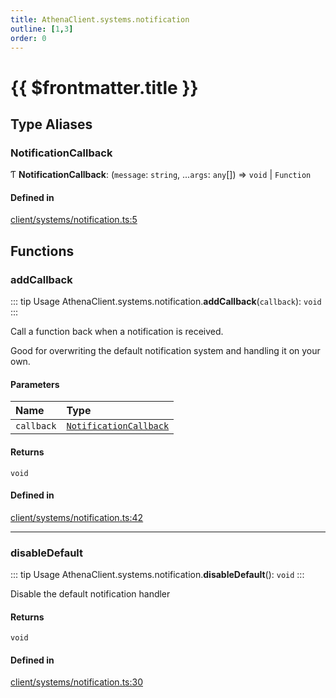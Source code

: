 ```yaml
---
title: AthenaClient.systems.notification
outline: [1,3]
order: 0
---
```


# {{ $frontmatter.title }}


## Type Aliases

### NotificationCallback

Ƭ **NotificationCallback**: (`message`: `string`, ...`args`: `any`[]) => `void` \| `Function`

#### Defined in

[client/systems/notification.ts:5](https://github.com/Stuyk/altv-athena/blob/6beb5a6/src/core/client/systems/notification.ts#L5)

## Functions

### addCallback

::: tip Usage
AthenaClient.systems.notification.**addCallback**(`callback`): `void`
:::

Call a function back when a notification is received.

Good for overwriting the default notification system and handling it on your own.

#### Parameters

| Name | Type |
| :------ | :------ |
| `callback` | [`NotificationCallback`](client_systems_notification.md#NotificationCallback) |

#### Returns

`void`

#### Defined in

[client/systems/notification.ts:42](https://github.com/Stuyk/altv-athena/blob/6beb5a6/src/core/client/systems/notification.ts#L42)

___

### disableDefault

::: tip Usage
AthenaClient.systems.notification.**disableDefault**(): `void`
:::

Disable the default notification handler

#### Returns

`void`

#### Defined in

[client/systems/notification.ts:30](https://github.com/Stuyk/altv-athena/blob/6beb5a6/src/core/client/systems/notification.ts#L30)
